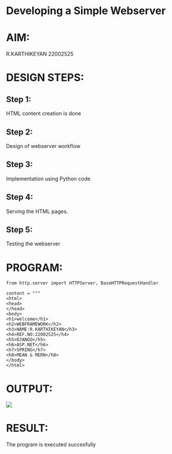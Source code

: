 # Developing a Simple Webserver

# AIM:

R.KARTHIKEYAN 22002525

# DESIGN STEPS:

## Step 1:

HTML content creation is done

## Step 2:

Design of webserver workflow

## Step 3:

Implementation using Python code

## Step 4:

Serving the HTML pages.

## Step 5:

Testing the webserver

# PROGRAM:
```
from http.server import HTTPServer, BaseHTTPRequestHandler

content = """
<html>
<head>
</head>
<body>
<h1>welcome</h1> 
<h2>WEBFRAMEWORK</h2>
<h3>NAME:R.KARTHIKEYAN</h3>
<h4>REF.NO:22002525</h4>
<h5>DJANGO</h5>
<h6>ASP.NET</h6>
<h7>SPRING</h7>
<h8>MEAN & MERN</h8>
</body>
</html>

````



# OUTPUT:
![](web1.png.png)


# RESULT:

The program is executed succesfully
